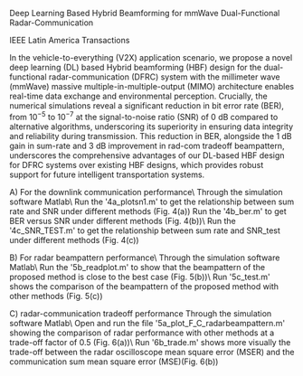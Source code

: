 Deep Learning Based Hybrid Beamforming for mmWave Dual-Functional Radar-Communication

IEEE Latin America Transactions

In the vehicle-to-everything (V2X) application scenario, we propose a novel deep learning (DL) based Hybrid beamforming (HBF) design for the dual-functional radar-communication (DFRC) system with the millimeter wave (mmWave)
massive multiple-in-multiple-output (MIMO) architecture enables real-time data exchange and environmental perception. Crucially, the numerical simulations reveal a significant reduction in bit error rate (BER), from $10^{-5}$ to $10^{-7}$ at the signal-to-noise ratio (SNR) of 0 dB compared to alternative algorithms, underscoring its superiority in ensuring data integrity and reliability during transmission. This reduction in BER, alongside the 1 dB gain in sum-rate and 3 dB improvement in rad-com tradeoff beampattern, underscores the comprehensive advantages of our DL-based HBF design for DFRC systems over existing HBF designs, which provides robust support for future intelligent transportation systems.

A) For the downlink communication performance\ Through the simulation software Matlab\ Run the '4a_plotsn1.m' to get the relationship between sum rate and SNR under different methods (Fig. 4(a)) Run the '4b_ber.m' to get BER versus SNR under different methods (Fig. 4(b))\ Run the '4c_SNR_TEST.m' to get the relationship between sum rate and SNR_test under different methods (Fig. 4(c))

B) For radar beampattern performance\ Through the simulation software Matlab\ Run the '5b_readplot.m' to show that the beampattern of the proposed method is close to the best case (Fig. 5(b))\ Run '5c_test.m' shows the comparison of the beampattern of the proposed method with other methods (Fig. 5(c))

C) radar-communication tradeoff performance Through the simulation software Matlab\ Open and run the file '5a_plot_F_C_radarbeampattern.m' showing the comparison of radar performance with other methods at a trade-off factor of
0.5 (Fig. 6(a))\ Run '6b_trade.m' shows more visually the trade-off between the radar oscilloscope mean square error (MSER) and the communication sum mean square error (MSE)(Fig. 6(b))
